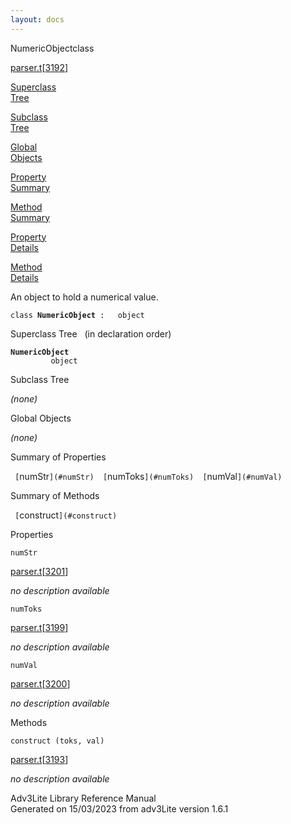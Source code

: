 ```yaml
---
layout: docs
---
```

<span class="title">NumericObject</span><span class="type">class</span>

[parser.t](../file/parser.t.html)\[[3192](../source/parser.t.html#3192)\]

[Superclass  
Tree](#_SuperClassTree_)

[Subclass  
Tree](#_SubClassTree_)

[Global  
Objects](#_ObjectSummary_)

[Property  
Summary](#_PropSummary_)

[Method  
Summary](#_MethodSummary_)

[Property  
Details](#_Properties_)

[Method  
Details](#_Methods_)



An object to hold a numerical value.

`class `**`NumericObject`**` :   object`



<span id="_SuperClassTree_"></span>



<span class="hdln">Superclass Tree</span>   (in declaration order)



**`NumericObject`**  
`         object`  
<span id="_SubClassTree_"></span>



<span class="hdln">Subclass Tree</span>  



*(none)* <span id="_ObjectSummary_"></span>



<span class="hdln">Global Objects</span>  



*(none)* <span id="_PropSummary_"></span>



<span class="hdln">Summary of Properties</span>  



` [`numStr`](#numStr)  [`numToks`](#numToks)  [`numVal`](#numVal)  `

<span id="_MethodSummary_"></span>



<span class="hdln">Summary of Methods</span>  



` [`construct`](#construct)  `

<span id="_Properties_"></span>



<span class="hdln">Properties</span>  



<span id="numStr"></span>

`numStr`

[parser.t](../file/parser.t.html)\[[3201](../source/parser.t.html#3201)\]



*no description available*



<span id="numToks"></span>

`numToks`

[parser.t](../file/parser.t.html)\[[3199](../source/parser.t.html#3199)\]



*no description available*



<span id="numVal"></span>

`numVal`

[parser.t](../file/parser.t.html)\[[3200](../source/parser.t.html#3200)\]



*no description available*



<span id="_Methods_"></span>



<span class="hdln">Methods</span>  



<span id="construct"></span>

`construct (toks, val)`

[parser.t](../file/parser.t.html)\[[3193](../source/parser.t.html#3193)\]



*no description available*





Adv3Lite Library Reference Manual  
Generated on 15/03/2023 from adv3Lite version 1.6.1


